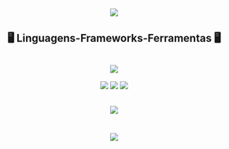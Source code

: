 

<h1 align="center">
<img src="https://readme-typing-svg.herokuapp.com/?font=Righteous&size=35&center=true&vCenter=true&width=500&height=70&duration=4000&lines=olá!+👋;+me+chamo+Antony!;" />
</h1>
<div align="center" >
<h2 align="center" >🖥️ Linguagens-Frameworks-Ferramentas 🖥️</h2>
</br>
<img src="https://skillicons.dev/icons?i=html,css,javascript,github,git" />
</div>


  </br>
 <div align="center">
  <a href="https://www.instagram.com/antonyrossibr/" target="_blank"><img src="https://img.shields.io/badge/-Instagram-%23E4405F?style=for-the-badge&logo=instagram&logoColor=white" target="_blank"></a> 
  <a href = "mailto:antonyrossidejesus@gmail.com"><img src="https://img.shields.io/badge/-Gmail-%23333?style=for-the-badge&logo=gmail&logoColor=white" target="_blank"></a>
   <a href="https://www.linkedin.com/in/antony-jesus-65ba83279/" target="_blank"><img src="https://img.shields.io/badge/-LinkedIn-%230077B5?style=for-the-badge&logo=linkedin&logoColor=white" target="_blank"></a> 
</div>

</br>
<p align="center">   <img alingn="center" src="https://profile-counter.glitch.me/AntonyRossiDeJesus/count.svg" /></p>

<h1 align="center">
<img src="https://readme-typing-svg.herokuapp.com/?font=Righteous&size=35&center=true&vCenter=true&width=500&height=70&duration=4000&lines=obrigado+pela+atenção!;" />
</h1>






